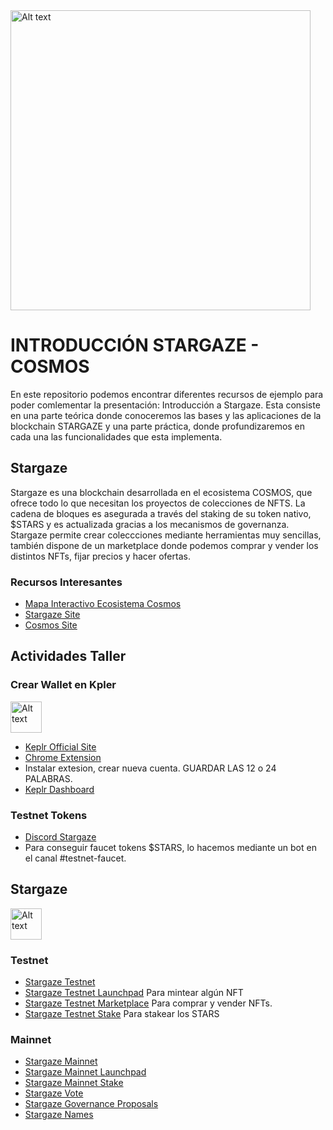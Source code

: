 <img title="a title" alt="Alt text" width="480" src="https://4266274253-files.gitbook.io/~/files/v0/b/gitbook-x-prod.appspot.com/o/spaces%2FSInMUrk5zXO1wiVbvasJ%2Fuploads%2FcZIK4ksJSZhdW0cAzM2y%2Fstargaze_logo_800.svg?alt=media&token=60d1324d-f844-4aa6-a86e-daa212634380">

INTRODUCCIÓN STARGAZE - COSMOS
======

En este repositorio podemos encontrar diferentes recursos de ejemplo para poder comlementar la presentación: Introducción a Stargaze. Esta consiste en una parte teórica donde conoceremos las bases y las aplicaciones de la blockchain STARGAZE y una parte práctica, donde profundizaremos en cada una las funcionalidades que esta implementa.

## Stargaze

Stargaze es una blockchain desarrollada en el ecosistema COSMOS, que ofrece todo lo que necesitan los proyectos de colecciones de NFTS. La cadena de bloques es asegurada a través del staking de su token nativo, $STARS y es actualizada gracias a los mecanismos de governanza. Stargaze permite crear coleccciones mediante herramientas muy sencillas, también dispone de un marketplace donde podemos comprar y vender los distintos NFTs, fijar precios y hacer ofertas. 

### Recursos Interesantes 

* [Mapa Interactivo Ecosistema Cosmos](https://mapofzones.com/)
* [Stargaze Site](https://stargaze.fi/)
* [Cosmos Site](https://cosmos.network/)

## Actividades Taller

### Crear Wallet en Kpler
<img title="a title" alt="Alt text" width="50" src="https://assets.website-files.com/62dbc9b6b1444851f065c74a/62dbc9b6b144486e7b65c7ff_Keplr_logo_ver.1.3_Keplr_logo_white.png">

* [Keplr Official Site](https://www.keplr.app/)
* [Chrome Extension](https://chrome.google.com/webstore/detail/keplr/dmkamcknogkgcdfhhbddcghachkejeap)
* Instalar extesion, crear nueva cuenta. GUARDAR LAS 12 o 24 PALABRAS.
* [Keplr Dashboard](https://testnet.keplr.app/)

### Testnet Tokens

* [Discord Stargaze](https://discord.gg/stargaze)
* Para conseguir faucet tokens $STARS, lo hacemos mediante un bot en el canal #testnet-faucet.

## Stargaze
<img title="a title" alt="Alt text" width="50" src="https://miro.medium.com/max/1400/1*PIWmEFMXvzJr2yYt7f_3CQ.png">

### Testnet 

* [Stargaze Testnet](https://testnet.publicawesome.dev/)
* [Stargaze Testnet Launchpad](https://testnet.publicawesome.dev/launchpad) Para mintear algún NFT
* [Stargaze Testnet Marketplace](https://testnet.publicawesome.dev/marketplace) Para comprar y vender NFTs.
* [Stargaze Testnet Stake](https://testnet.publicawesome.dev/stake) Para stakear los STARS

### Mainnet 

* [Stargaze Mainnet](https://www.stargaze.zone/)
* [Stargaze Mainnet Launchpad](https://www.stargaze.zone/launchpad)
* [Stargaze Mainnet Stake](https://www.stargaze.zone/stake)
* [Stargaze Vote](https://www.stargaze.zone/vote)
* [Stargaze Governance Proposals](https://testnet.publicawesome.dev/stake)
* [Stargaze Names](https://www.stargaze.zone/names)



